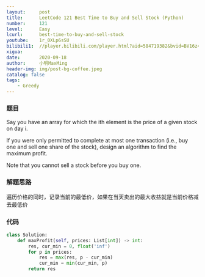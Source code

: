 ```yaml
---
layout:     post
title:      LeetCode 121 Best Time to Buy and Sell Stock (Python)
number:     121
level:      Easy
lcurl:      best-time-to-buy-and-sell-stock
youtube:    1r_0XLp6sSU
bilibili1:  //player.bilibili.com/player.html?aid=584719382&bvid=BV16z4y1Z7jD&cid=236509997&page=1
xigua:      
date:       2020-09-18
author:     小明MaxMing
header-img: img/post-bg-coffee.jpeg
catalog: false
tags:
    - Greedy
---
```


### 题目

Say you have an array for which the ith element is the price of a given stock on day i.

If you were only permitted to complete at most one transaction (i.e., buy one and sell one share of the stock), design an algorithm to find the maximum profit.

Note that you cannot sell a stock before you buy one.

### 解题思路

遍历价格的同时，记录当前的最低价，如果在当天卖出的最大收益就是当前价格减去最低价

### 代码
```python
class Solution:
    def maxProfit(self, prices: List[int]) -> int:
        res, cur_min = 0, float('inf')
        for p in prices:
            res = max(res, p - cur_min)
            cur_min = min(cur_min, p)
        return res
```
